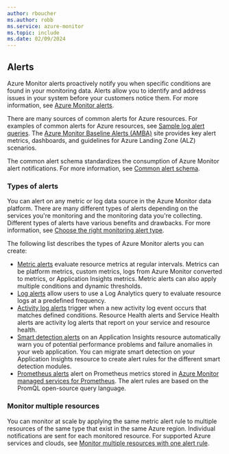 ```yaml
---
author: rboucher
ms.author: robb
ms.service: azure-monitor
ms.topic: include
ms.date: 02/09/2024
---
```


## Alerts

Azure Monitor alerts proactively notify you when specific conditions are found in your monitoring data. Alerts allow you to identify and address issues in your system before your customers notice them. For more information, see [Azure Monitor alerts](/azure/azure-monitor/alerts/alerts-overview).

There are many sources of common alerts for Azure resources. For examples of common alerts for Azure resources, see [Sample log alert queries](/azure/azure-monitor/alerts/alerts-log-alert-query-samples). The [Azure Monitor Baseline Alerts (AMBA)](https://aka.ms/amba) site provides key alert metrics, dashboards, and guidelines for Azure Landing Zone (ALZ) scenarios.

The common alert schema standardizes the consumption of Azure Monitor alert notifications. For more information, see [Common alert schema](/azure/azure-monitor/alerts/alerts-common-schema).

### Types of alerts

You can alert on any metric or log data source in the Azure Monitor data platform. There are many different types of alerts depending on the services you're monitoring and the monitoring data you're collecting. Different types of alerts have various benefits and drawbacks. For more information, see [Choose the right monitoring alert type](/azure/azure-monitor/alerts/alerts-types).

The following list describes the types of Azure Monitor alerts you can create:

- [Metric alerts](/azure/azure-monitor/alerts/alerts-types#metric-alerts) evaluate resource metrics at regular intervals. Metrics can be platform metrics, custom metrics, logs from Azure Monitor converted to metrics, or Application Insights metrics. Metric alerts can also apply multiple conditions and dynamic thresholds.
- [Log alerts](/azure/azure-monitor/alerts/alerts-types#log-alerts) allow users to use a Log Analytics query to evaluate resource logs at a predefined frequency.
- [Activity log alerts](/azure/azure-monitor/alerts/alerts-types#activity-log-alerts) trigger when a new activity log event occurs that matches defined conditions. Resource Health alerts and Service Health alerts are activity log alerts that report on your service and resource health.
- [Smart detection alerts](/azure/azure-monitor/alerts/alerts-types#smart-detection-alerts) on an Application Insights resource automatically warn you of potential performance problems and failure anomalies in your web application. You can migrate smart detection on your Application Insights resource to create alert rules for the different smart detection modules.
- [Prometheus alerts](/azure/azure-monitor/alerts/alerts-types#prometheus-alerts) alert on Prometheus metrics stored in [Azure Monitor managed services for Prometheus](/azure/azure-monitor/essentials/prometheus-metrics-overview.md). The alert rules are based on the PromQL open-source query language.

### Monitor multiple resources

You can monitor at scale by applying the same metric alert rule to multiple resources of the same type that exist in the same Azure region. Individual notifications are sent for each monitored resource. For supported Azure services and clouds, see [Monitor multiple resources with one alert rule](/azure/azure-monitor/alerts/alerts-types#monitor-multiple-resources-with-one-alert-rule).


